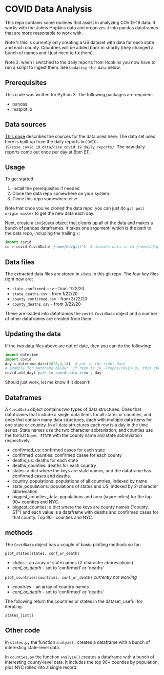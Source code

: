 # COVID Data Analysis

This repo contains some routines that assist in analyzing COVID-19 data.  It works with the Johns Hopkins data and organizes it into pandas dataframes that are more reasonable to work with.  

Note 1:   this is currently only creating a US dataset with data for each state and each county.  Countries will be added back in shortly (they changed a bunch of names and I just need to fix them).

Note 2:   when I switched to the daily reports from Hopkins you now have to run a script to ingest them.  See `Updating the data` below.  

## Prerequisites

This code was written for Python 3.  The following packages are required:

- pandas
- matplotlib

## Data sources

[This page](DATA-SOURCES.md) describes the sources for the data used here.  The data set used here is built up from the daily reports in `COVID-19/csse_covid_19_data/csse_covid_19_daily_reports/`.  The new daily reports come out once per day at 8pm ET.  

## Usage

To get started:

1.  Install the prerequisites if needed
2.  Clone the data repo somewhere on your system
3.  Clone this repo somewhere else

Note that once you've cloned the data repo, you can just do `git pull origin master` to get the new data each day.

Next, create a `CovidData` object that cleans up all of the data and makes a bunch of pandas dataframes.  It takes one argument, which is the path to the data repo, including the trailing `/`:

```python
import covid
cd = covid.CovidData('/home/dd/git/')  # assumes data is in /home/dd/git/COVID-19...
```

## Data files

The extracted data files are stored in `/data` in this git repo.  The four key files right now are:

- `state_confirmed.csv` - from 1/22/20
- `state_deaths.csv` - from 1/22/20
- `county_confirmed.csv` - from 3/22/20
- `county_deaths.csv` - from 3/22/20

These are loaded into dataframes the `covid.CovidData` object and a number of other dataframes are created from them.

## Updating the data

If the two data files above are out of date, then you can do the following:

```python
import datetime
import covid
day = datetime.date(2020,4,14)  # put in the right date
# example for pathname below:  if repo is in ~/repos/COVID-19, this should be ~/repos/
covid.add_day('path_to_covid_data_repo', day  
```

Should just work, let me know if it doesn't!  

## Dataframes

A `CovidData` object contains  two types of data structures.  Ones that dataframes that include a single data items for all states or counties, and ones that contain many data structures, each with multiple data items for one state or country.  In all data structures each row is a day in the time series.  State names use the two character abbreviation, and counties use the format `Name, STATE` with the county name and state abbreviation respectively. 

- confirmed_us:  confirmed cases for each state
- confirmed_counties:  confirmed casee for each county
- deaths_us:  deaths for each state
- deaths_counties:  deaths for each country
- states:  a dict where the keys are state names, and the dataframe has confirmed cases and deaths.
- country_populations:  populations of all countries, indexed by name
- state_populations:  populations of states and US, indexed by 2-character abbreviation.
- biggest_counties_data:  populations and area (sqare miles) for the top 90+ counties and NYC.
- biggest_counties:  a dict where the keys are county names ("county, ST") and each value is a dataframe with deaths and confirmed cases for that county.  Top 90+ counties and NYC.

## methods

The `CovidData` object has a couple of basic plotting methods so far:

`plot_states(states, conf_or_death)`
- *states* - an array of state names (2-character abbreviations)
- *conf_or_death* - set to 'confirmed' or 'deaths'

`plot_countries(countries, conf_or_death)` *currently not working*
- *countries* - an array of country names 
- *conf_or_death* - set to 'confirmed' or 'deaths'
  
The following return the countries or states in the dataset, useful for iterating.

`states_list()`

## Other code

In `states.py` the function `analyze()` creates a dataframe with a bunch of interesting state-level data.  

In `counties.py` the function `analyze()` creates a dataframe with a bunch of interesting county-level data.  It includes the top 90+ counties by population, plus NYC rolled into a single record.






